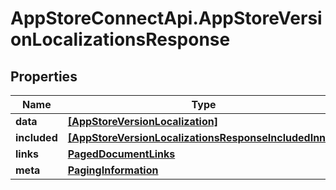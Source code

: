 # AppStoreConnectApi.AppStoreVersionLocalizationsResponse

## Properties

Name | Type | Description | Notes
------------ | ------------- | ------------- | -------------
**data** | [**[AppStoreVersionLocalization]**](AppStoreVersionLocalization.md) |  | 
**included** | [**[AppStoreVersionLocalizationsResponseIncludedInner]**](AppStoreVersionLocalizationsResponseIncludedInner.md) |  | [optional] 
**links** | [**PagedDocumentLinks**](PagedDocumentLinks.md) |  | 
**meta** | [**PagingInformation**](PagingInformation.md) |  | [optional] 


